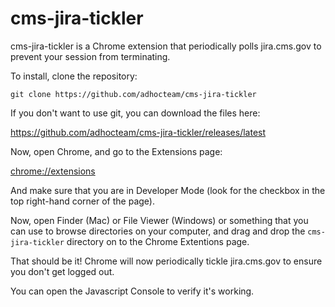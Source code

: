 # cms-jira-tickler

cms-jira-tickler is a Chrome extension that periodically polls jira.cms.gov to prevent your session from terminating.

To install, clone the repository:

  `git clone https://github.com/adhocteam/cms-jira-tickler`

If you don't want to use git, you can download the files here:

  https://github.com/adhocteam/cms-jira-tickler/releases/latest


Now, open Chrome, and go to the Extensions page:

  [chrome://extensions](chrome://extensions)

And make sure that you are in Developer Mode (look for the checkbox in the top right-hand corner of the page).

Now, open Finder (Mac) or File Viewer (Windows) or something that you can use to browse directories on your computer, and drag and drop the `cms-jira-tickler` directory on to the Chrome Extentions page.


That should be it! Chrome will now periodically tickle jira.cms.gov to ensure you don't get logged out.

You can open the Javascript Console to verify it's working.
